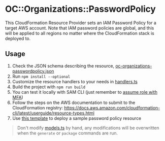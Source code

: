 # OC::Organizations::PasswordPolicy

This CloudFormation Resource Provider sets an IAM Password Policy for a target AWS account. Note that IAM password policies are global, and this will be applied to all regions no matter where the CloudFormation stack is deployed to.

## Usage

1. Check the JSON schema describing the resource, [oc-organizations-passwordpolicy.json](./oc-organizations-passwordpolicy.json)
2. Run `npm install --optional`
3. Customize the resource handlers to your needs in [handlers.ts](./src/handlers.ts)
4. Build the project with `npm run build`
5. You can test it locally with SAM CLI (just remember to [assume role with MFA](https://docs.aws.amazon.com/STS/latest/APIReference/API_GetSessionToken.html))
6. Follow the steps on the AWS documentation to submit to the CloudFormation registry: https://docs.aws.amazon.com/cloudformation-cli/latest/userguide/resource-types.html
7. Use [this template](./sample.yml) to deploy a sample password policy resource

> Don't modify [models.ts](./src/models.ts) by hand, any modifications will be overwritten when the `generate` or `package` commands are run.
